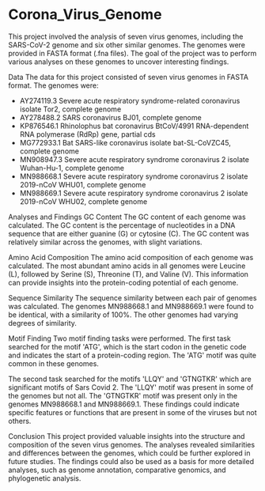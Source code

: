 # Corona_Virus_Genome
This project involved the analysis of seven virus genomes, including the SARS-CoV-2 genome and six other similar genomes. The genomes were provided in FASTA format (.fna files). The goal of the project was to perform various analyses on these genomes to uncover interesting findings.

Data The data for this project consisted of seven virus genomes in FASTA format. The genomes were:

* AY274119.3 Severe acute respiratory syndrome-related coronavirus isolate Tor2, complete genome
* AY278488.2 SARS coronavirus BJ01, complete genome
* KP876546.1 Rhinolophus bat coronavirus BtCoV/4991 RNA-dependent RNA polymerase (RdRp) gene, partial cds
* MG772933.1 Bat SARS-like coronavirus isolate bat-SL-CoVZC45, complete genome
* MN908947.3 Severe acute respiratory syndrome coronavirus 2 isolate Wuhan-Hu-1, complete genome
* MN988668.1 Severe acute respiratory syndrome coronavirus 2 isolate 2019-nCoV WHU01, complete genome
* MN988669.1 Severe acute respiratory syndrome coronavirus 2 isolate 2019-nCoV WHU02, complete genome

Analyses and Findings GC Content The GC content of each genome was calculated. The GC content is the percentage of nucleotides in a DNA sequence that are either guanine (G) or cytosine (C). The GC content was relatively similar across the genomes, with slight variations.

Amino Acid Composition The amino acid composition of each genome was calculated. The most abundant amino acids in all genomes were Leucine (L), followed by Serine (S), Threonine (T), and Valine (V). This information can provide insights into the protein-coding potential of each genome.

Sequence Similarity The sequence similarity between each pair of genomes was calculated. The genomes MN988668.1 and MN988669.1 were found to be identical, with a similarity of 100%. The other genomes had varying degrees of similarity.

Motif Finding Two motif finding tasks were performed. The first task searched for the motif 'ATG', which is the start codon in the genetic code and indicates the start of a protein-coding region. The 'ATG' motif was quite common in these genomes.

The second task searched for the motifs 'LLQY' and 'GTNGTKR' which are significant motifs of  Sars Covid 2. The 'LLQY' motif was present in some of the genomes but not all. The 'GTNGTKR' motif was present only in the genomes MN988668.1 and MN988669.1. These findings could indicate specific features or functions that are present in some of the viruses but not others.

Conclusion This project provided valuable insights into the structure and composition of the seven virus genomes. The analyses revealed similarities and differences between the genomes, which could be further explored in future studies. The findings could also be used as a basis for more detailed analyses, such as genome annotation, comparative genomics, and phylogenetic analysis.
